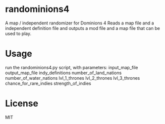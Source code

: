 # randominions4
A map / independent randomizer for Dominions 4
Reads a map file and a independent definition file and outputs a mod file and a map file that can be used to play.

# Usage
run the randominions4.py script, with parameters: input_map_file output_map_file indy_definitions number_of_land_nations number_of_water_nations lvl_1_thrones lvl_2_thrones lvl_3_thrones chance_for_rare_indies strength_of_indies

# License
MIT